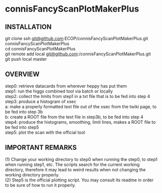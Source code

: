 connisFancyScanPlotMakerPlus
============================

INSTALLATION
------------
git clone ssh git@github.com:ECOP/connisFancyScanPlotMakerPlus.git connisFancyScanPlotMakerPlus<br />
cd connisFancyScanPlotMakerPlus<br />
git remote add local git@github.com:<YOURNAME>/connisFancyScanPlotMakerPlus.git<br />
git push local master<br />


OVERVIEW
--------
step0: retrieve datacards from wherever heppy has put them<br />
step1: run the higgs combined tool via batch or locally<br />
step2: collect the limits from step1 in a txt file that is to be fed into step 4<br />
step3: produce a histogram of xsec<br />
    a: make a properly formatted text file out of the xsec from the twiki page, to be fed into step 3b<br />
    b: create a ROOT file from the text file in step3b, to be fed into step 4<br />
step4: produce the histograms, smoothing, limit lines, makes a ROOT file to be fed into step5<br />
step5: plot the scan with the official tool<br />


IMPORTANT REMARKS
-----------------
(1) Change your working directory to step0 when running the step0,
to step1 when running step1, etc. The scripts search for the current
working directory, therefore it may lead to weird results when not changing
the working directory properly.<br />
(2) Step5 is the official plotting script. You may consult its readme in order to
be sure of how to run it properly.<br /> 
